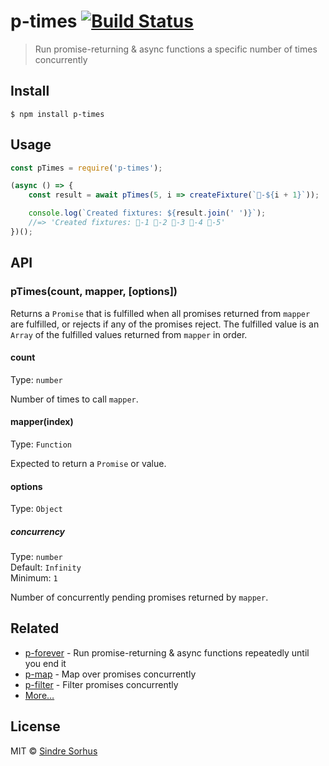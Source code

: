# p-times [![Build Status](https://travis-ci.org/sindresorhus/p-times.svg?branch=master)](https://travis-ci.org/sindresorhus/p-times)

> Run promise-returning & async functions a specific number of times concurrently


## Install

```
$ npm install p-times
```


## Usage

```js
const pTimes = require('p-times');

(async () => {
	const result = await pTimes(5, i => createFixture(`🦄-${i + 1}`));

	console.log(`Created fixtures: ${result.join(' ')}`);
	//=> 'Created fixtures: 🦄-1 🦄-2 🦄-3 🦄-4 🦄-5'
})();
```


## API

### pTimes(count, mapper, [options])

Returns a `Promise` that is fulfilled when all promises returned from `mapper` are fulfilled, or rejects if any of the promises reject. The fulfilled value is an `Array` of the fulfilled values returned from `mapper` in order.

#### count

Type: `number`

Number of times to call `mapper`.

#### mapper(index)

Type: `Function`

Expected to return a `Promise` or value.

#### options

Type: `Object`

##### concurrency

Type: `number`<br>
Default: `Infinity`<br>
Minimum: `1`

Number of concurrently pending promises returned by `mapper`.


## Related

- [p-forever](https://github.com/sindresorhus/p-forever) - Run promise-returning & async functions repeatedly until you end it
- [p-map](https://github.com/sindresorhus/p-map) - Map over promises concurrently
- [p-filter](https://github.com/sindresorhus/p-filter) - Filter promises concurrently
- [More…](https://github.com/sindresorhus/promise-fun)


## License

MIT © [Sindre Sorhus](https://sindresorhus.com)
